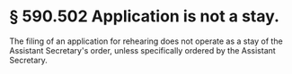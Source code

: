 # § 590.502   Application is not a stay.

The filing of an application for rehearing does not operate as a stay of the Assistant Secretary's order, unless specifically ordered by the Assistant Secretary. 




